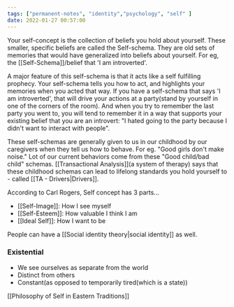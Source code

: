 ```yaml
---
tags: ["permanent-notes", "identity","psychology", "self" ]
date: 2022-01-27 00:57:00
---
```


Your self-concept is the collection of beliefs you hold about yourself. These smaller, specific beliefs are called the Self-schema. They are old sets of memories that would have generalized into beliefs about yourself. For eg, the [[Self-Schema]]/belief that 'I am introverted'.

A major feature of this self-schema is that it acts like a self fulfilling prophecy. Your self-schema tells you how to act, and highlights your memories when you acted that way. If you have a self-schema that says 'I am introverted', that will drive your actions at a party(stand by yourself in one of the corners of the room). And when you try to remember the last party you went to, you will tend to remember it in a way that supports your existing belief that you are an introvert: "I hated going to the party because I didn't want to interact with people".

These self-schemas are generally given to us in our childhood by our caregivers when they tell us how to behave. For eg. "Good girls don't make noise." Lot of our current behaviors come from these "Good child/bad child" schemas. [[Transactional Analysis]](a system of therapy) says that these childhood schemas can lead to lifelong standards you hold yourself to - called [[TA - Drivers|Drivers]].

According to Carl Rogers, Self concept has 3 parts...

- [[Self-Image]]: How I see myself
- [[Self-Esteem]]: How valuable I think I am
- [[Ideal Self]]: How I want to be

People can have a [[Social identity theory|social identity]] as well.

### Existential

- We see ourselves as separate from the world
- Distinct from others
- Constant(as opposed to temporarily tired(which is a state))

[[Philosophy of Self in Eastern Traditions]]